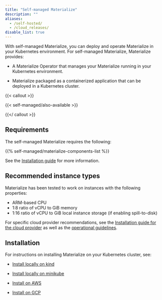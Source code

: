 ```yaml
---
title: "Self-managed Materialize"
description: ""
aliases:
  - /self-hosted/
  - /cloud_releases/
disable_list: true
---
```


With self-managed Materialize, you can deploy and operate Materialize in your
Kubernetes environment. For self-managed Materialize, Materialize provides:

- A Materialize Operator that manages your Materialize running in your
  Kubernetes environment.

- Materialize packaged as a containerized application that can be deployed in a
  Kubernetes cluster.

{{< callout >}}

{{< self-managed/also-available >}}

{{</ callout >}}

## Requirements

The self-managed Materialize requires the following:

{{% self-managed/materialize-components-list %}}

See the [Installation guide](/installation/) for more information.

## Recommended instance types

Materialize has been tested to work on instances with the following properties:

- ARM-based CPU
- 1:8 ratio of vCPU to GiB memory
- 1:16 ratio of vCPU to GiB local instance storage (if enabling spill-to-disk)

For specific cloud provider recommendations, see the [Installation guide for the
cloud provider](/installation/) as well as the [operational guidelines](/installation/operational-guidelines/).

## Installation

For instructions on installing Materialize on your Kubernetes cluster, see:

- [Install locally on kind](/installation/install-on-local-kind/)

- [Install locally on
  minikube](/installation/install-on-local-minikube/)

- [Install on AWS](/installation/install-on-aws/)
- [Install on GCP](/installation/install-on-gcp/)
